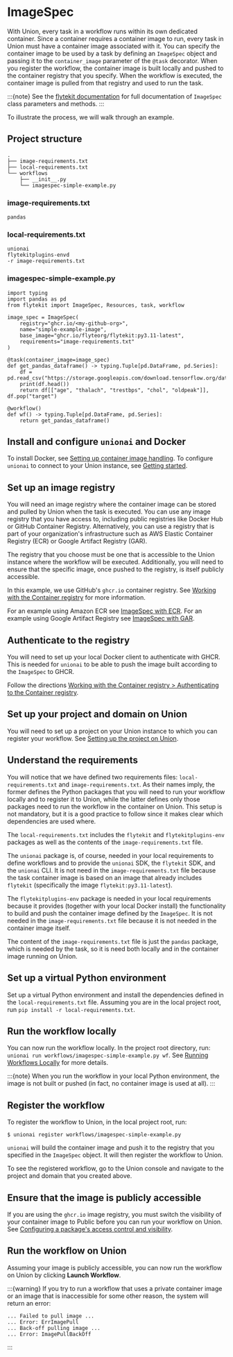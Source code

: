 # ImageSpec

With Union, every task in a workflow runs within its own dedicated container.
Since a container requires a container image to run, every task in Union must have a container image associated with it.
You can specify the container image to be used by a task by defining an `ImageSpec` object and passing it to the `container_image` parameter of the `@task` decorator.
When you register the workflow, the container image is built locally and pushed to the container registry that you specify.
When the workflow is executed, the container image is pulled from that registry and used to run the task.

:::{note}
See the [flytekit documentation](https://docs.flyte.org/en/latest/api/flytekit/generated/flytekit.image_spec.ImageSpec.html#flytekit.image_spec.ImageSpec) for full documentation of `ImageSpec` class parameters and methods.
:::

To illustrate the process, we will walk through an example.

## Project structure

```
.
├── image-requirements.txt
├── local-requirements.txt
└── workflows
    ├── __init__.py
    └── imagespec-simple-example.py
```

### image-requirements.txt

```
pandas
```

### local-requirements.txt

```
unionai
flytekitplugins-envd
-r image-requirements.txt
```

### imagespec-simple-example.py

```{code-block} python
import typing
import pandas as pd
from flytekit import ImageSpec, Resources, task, workflow

image_spec = ImageSpec(
    registry="ghcr.io/<my-github-org>",
    name="simple-example-image",
    base_image="ghcr.io/flyteorg/flytekit:py3.11-latest",
    requirements="image-requirements.txt"
)

@task(container_image=image_spec)
def get_pandas_dataframe() -> typing.Tuple[pd.DataFrame, pd.Series]:
    df = pd.read_csv("https://storage.googleapis.com/download.tensorflow.org/data/heart.csv")
    print(df.head())
    return df[["age", "thalach", "trestbps", "chol", "oldpeak"]], df.pop("target")

@workflow()
def wf() -> typing.Tuple[pd.DataFrame, pd.Series]:
    return get_pandas_dataframe()
```

## Install and configure `unionai` and Docker

To install Docker, see [Setting up container image handling](../../../getting-started/setting-up-container-image-handling).
To configure `unionai` to connect to your Union instance, see [Getting started](../../../getting-started/#set-up-configuration-for-the-unionai-cli-tool).

## Set up an image registry

You will need an image registry where the container image can be stored and pulled by Union when the task is executed.
You can use any image registry that you have access to, including public registries like Docker Hub or GitHub Container Registry.
Alternatively, you can use a registry that is part of your organization's infrastructure such as AWS Elastic Container Registry (ECR) or Google Artifact Registry (GAR).

The registry that you choose must be one that is accessible to the Union instance where the workflow will be executed.
Additionally, you will need to ensure that the specific image, once pushed to the registry, is itself publicly accessible.

In this example, we use GitHub's `ghcr.io` container registry.
See [Working with the Container registry](https://docs.github.com/en/packages/working-with-a-github-packages-registry/working-with-the-container-registry) for more information.

For an example using Amazon ECR see [ImageSpec with ECR](./imagespec-with-ecr).
For an example using Google Artifact Registry see [ImageSpec with GAR](./imagespec-with-gar).

## Authenticate to the registry

You will need to set up your local Docker client to authenticate with GHCR. This is needed for `unionai` to be able to push the image built according to the `ImageSpec` to GHCR.

Follow the directions [Working with the Container registry > Authenticating to the Container registry](https://docs.github.com/en/packages/working-with-a-github-packages-registry/working-with-the-container-registry.md#authenticating-to-the-container-registry).

## Set up your project and domain on Union

You will need to set up a project on your Union instance to which you can register your workflow.
See [Setting up the project on Union](../../../getting-started/setting-up-the-project-on-union).

## Understand the requirements

You will notice that we have defined two requirements files: `local-requirements.txt` and `image-requirements.txt`.
As their names imply, the former defines the Python packages that you will need to run your workflow locally and to register it to Union,
while the latter defines only those packages need to run the workflow in the container on Union.
This setup is not mandatory, but it is a good practice to follow since it makes clear which dependencies are used where.

The `local-requirements.txt` includes the `flytekit` and `flytekitplugins-env` packages as well as the contents of the `image-requirements.txt` file.

The `unionai` package is, of course, needed in your local requirements to define workflows and to provide the `unionai` SDK, the `flytekit` SDK, and the `unionai` CLI.
It is not need in the `image-requirements.txt` file because the task container image is based on an image that already includes `flytekit` (specifically the image `flytekit:py3.11-latest`).

The `flytekitplugins-env` package is needed in your local requirements because it provides (together with your local Docker install) the functionality to build and push the container image defined by the `ImageSpec`.
It is not needed in the `image-requirements.txt` file because it is not needed in the container image itself.

The content of the `image-requirements.txt` file is just the `pandas` package, which is needed by the task, so it is need both locally and in the container image running on Union.

## Set up a virtual Python environment

Set up a virtual Python environment and install the dependencies defined in the `local-requirements.txt` file.
Assuming you are in the local project root, run `pip install -r local-requirements.txt`.

## Run the workflow locally

You can now run the workflow locally.
In the project root directory, run: `unionai run workflows/imagespec-simple-example.py wf`.
See [Running Workflows Locally](../../../getting-started/running-in-a-local-python-environment.md) for more details.

:::{note}
When you run the workflow in your local Python environment, the image is not built or pushed (in fact, no container image is used at all).
:::

## Register the workflow

To register the workflow to Union, in the local project root, run:

```{code-block} shell
$ unionai register workflows/imagespec-simple-example.py
```

`unionai` will build the container image and push it to the registry that you specified in the `ImageSpec` object.
It will then register the workflow to Union.

To see the registered workflow, go to the Union console and navigate to the project and domain that you created above.

## Ensure that the image is publicly accessible

If you are using the `ghcr.io` image registry, you must switch the visibility of your container image to Public before you can run your workflow on Union.
See [Configuring a package's access control and visibility](https://docs.github.com/en/packages/learn-github-packages/configuring-a-packages-access-control-and-visibility.md#about-inheritance-of-access-permissions-and-visibility).

## Run the workflow on Union

Assuming your image is publicly accessible, you can now run the workflow on Union by clicking **Launch Workflow**.

:::{warning}
If you try to run a workflow that uses a private container image or an image that is inaccessible for some other reason, the system will return an error:

```
... Failed to pull image ...
... Error: ErrImagePull
... Back-off pulling image ...
... Error: ImagePullBackOff
```
:::
